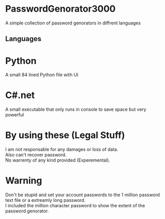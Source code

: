 # PasswordGenorator3000
A simple collection of password genorators in diffrent languages
## Languages
# Python
A small 84 lined Python file with UI
# C#.net
A small executable that only runs in console to save space but very powerful
# By using these (Legal Stuff)
I am not responsable for any damages or loss of data.<br/>
Also can't recover password.<br/>
No warrenty of any kind provided (Experemental).
# Warning
Don't be stupid and set your account passwords to the 1 million password text file or a extreamly long password.<br/>
I included the million character password to show the extent of the password genorator.
